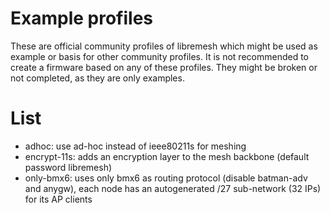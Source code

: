 # Example profiles

These are official community profiles of libremesh which might be used as example or basis for other community profiles.
It is not recommended to create a firmware based on any of these profiles. They might be broken or not completed, as they are only examples.

# List

  * adhoc: use ad-hoc instead of ieee80211s for meshing
  * encrypt-11s: adds an encryption layer to the mesh backbone (default password libremesh)
  * only-bmx6: uses only bmx6 as routing protocol (disable batman-adv and anygw), each node has an autogenerated /27 sub-network (32 IPs) for its AP clients
